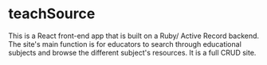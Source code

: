 # teachSource
This is a React front-end app that is built on a Ruby/ Active Record backend. The site's main function is for educators to search through educational subjects and browse the different subject's resources. It is a full CRUD site.
